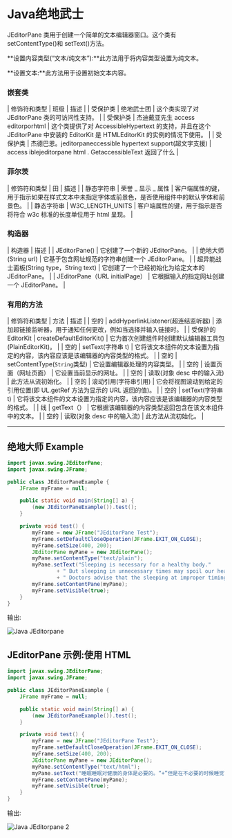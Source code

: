 # Java绝地武士



JEditorPane 类用于创建一个简单的文本编辑器窗口。这个类有 setContentType()和 setText()方法。

**设置内容类型(“文本/纯文本”):**此方法用于将内容类型设置为纯文本。

**设置文本:**此方法用于设置初始文本内容。

### 嵌套类

| 修饰符和类型 | 班级 | 描述 |
| 受保护类 | 绝地武士团 | 这个类实现了对 JEditorPane 类的可访问性支持。 |
| 受保护类 | 杰迪戴亚先生 access editorporhtml | 这个类提供了对 AccessibleHypertext 的支持，并且在这个 JEditorPane 中安装的 EditorKit 是 HTMLEditorKit 的实例的情况下使用。 |
| 受保护类 | 杰德巴恩。jeditorpaneccessible hypertext support(超文字支援) | access iblejeditorpane html . GetaccessibleText 返回了什么 |

### 菲尔茨

| 修饰符和类型 | 田 | 描述 |
| 静态字符串 | 荣誉 _ 显示 _ 属性 | 客户端属性的键，用于指示如果在样式文本中未指定字体或前景色，是否使用组件中的默认字体和前景色。 |
| 静态字符串 | W3C_LENGTH_UNITS | 客户端属性的键，用于指示是否将符合 w3c 标准的长度单位用于 html 呈现。 |

### 构造器

| 构造器 | 描述 |
| JEditorPane() | 它创建了一个新的 JEditorPane。 |
| 绝地大师(String url) | 它基于包含网址规范的字符串创建一个 JEditorPane。 |
| 超异能战士面板(String type，String text) | 它创建了一个已经初始化为给定文本的 JEditorPane。 |
| JEditorPane（URL initialPage） | 它根据输入的指定网址创建一个 JEditorPane。 |

### 有用的方法

| 修饰符和类型 | 方法 | 描述 |
| 空的 | addHyperlinkListener(超连结监听器) | 添加超链接监听器，用于通知任何更改，例如当选择并输入链接时。 |
| 受保护的 EditorKit | createDefaultEditorKit() | 它为首次创建组件时创建默认编辑器工具包(PlainEditorKit)。 |
| 空的 | setText(字符串 t) | 它将该文本组件的文本设置为指定的内容，该内容应该是该编辑器的内容类型的格式。 |
| 空的 | setContentType(`String`类型) | 它设置编辑器处理的内容类型。 |
| 空的 | 设置页面（网址页面） | 它设置当前显示的网址。 |
| 空的 | 读取(对象 desc 中的输入流) | 此方法从流初始化。 |
| 空的 | 滚动引用(字符串引用) | 它会将视图滚动到给定的引用位置(即 UL.getRef 方法为显示的 URL 返回的值)。 |
| 空的 | setText(字符串 t) | 它将该文本组件的文本设置为指定的内容，该内容应该是该编辑器的内容类型的格式。 |
| 线 | getText（） | 它根据该编辑器的内容类型返回包含在该文本组件中的文本。 |
| 空的 | 读取(对象 desc 中的输入流) | 此方法从流初始化。 |

* * *

## 绝地大师 Example

```java
import javax.swing.JEditorPane;
import javax.swing.JFrame;

public class JEditorPaneExample {
	JFrame myFrame = null;

	public static void main(String[] a) {
		(new JEditorPaneExample()).test();
	}

	private void test() {
		myFrame = new JFrame("JEditorPane Test");
		myFrame.setDefaultCloseOperation(JFrame.EXIT_ON_CLOSE);
		myFrame.setSize(400, 200);
		JEditorPane myPane = new JEditorPane();
		myPane.setContentType("text/plain");
		myPane.setText("Sleeping is necessary for a healthy body."
				+ " But sleeping in unnecessary times may spoil our health, wealth and studies."
				+ " Doctors advise that the sleeping at improper timings may lead for obesity during the students days.");
		myFrame.setContentPane(myPane);
		myFrame.setVisible(true);
	}
}

```

输出:

![Java JEditorpane ](../img/dc52b96e4002d339cd54ed802c3a308c.png)

## JEditorPane 示例:使用 HTML

```java
import javax.swing.JEditorPane;  
import javax.swing.JFrame;  

public class JEditorPaneExample {  
    JFrame myFrame = null;  

    public static void main(String[] a) {  
        (new JEditorPaneExample()).test();  
    }  

    private void test() {  
        myFrame = new JFrame("JEditorPane Test");  
        myFrame.setDefaultCloseOperation(JFrame.EXIT_ON_CLOSE);  
        myFrame.setSize(400, 200);  
        JEditorPane myPane = new JEditorPane();  
        myPane.setContentType("text/html");  
        myPane.setText("睡眠睡眠对健康的身体是必要的。“+”但是在不必要的时候睡觉可能会破坏我们的健康、财富和学习。“+”医生建议，学生时代睡眠时间不当可能导致肥胖。");  
        myFrame.setContentPane(myPane);  
        myFrame.setVisible(true);  
    }  
}  

```

输出:

![Java JEditorpane 2](../img/3f735d11b5dc5d66c75ddabf6ace1f5b.png)